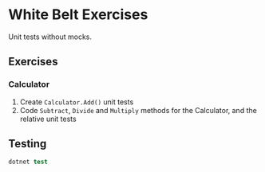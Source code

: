 # White Belt Exercises

Unit tests without mocks.

## Exercises

### Calculator

1. Create `Calculator.Add()` unit tests
2. Code `Subtract`, `Divide` and `Multiply` methods for the Calculator, and the relative unit tests

## Testing

```s
dotnet test
```